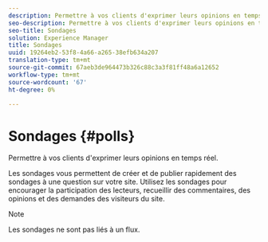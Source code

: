 ```yaml
---
description: Permettre à vos clients d'exprimer leurs opinions en temps réel.
seo-description: Permettre à vos clients d'exprimer leurs opinions en temps réel.
seo-title: Sondages
solution: Experience Manager
title: Sondages
uuid: 19264eb2-53f8-4a66-a265-38efb634a207
translation-type: tm+mt
source-git-commit: 67aeb3de964473b326c88c3a3f81ff48a6a12652
workflow-type: tm+mt
source-wordcount: '67'
ht-degree: 0%

---
```



# Sondages {#polls}

Permettre à vos clients d&#39;exprimer leurs opinions en temps réel.

Les sondages vous permettent de créer et de publier rapidement des sondages à une question sur votre site. Utilisez les sondages pour encourager la participation des lecteurs, recueillir des commentaires, des opinions et des demandes des visiteurs du site.

>[!NOTE]
>
>Les sondages ne sont pas liés à un flux.

